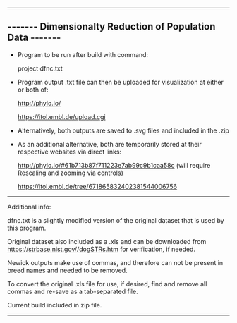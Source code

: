 ----------------------------------------------------------
------- Dimensionalty Reduction of Population Data -------
----------------------------------------------------------

 - Program to be run after build with command:

	project dfnc.txt

 - Program output .txt file can then be uploaded for 
   visualization at either or both of: 

	http://phylo.io/

	https://itol.embl.de/upload.cgi

 - Alternatively, both outputs are saved to .svg files
   and included in the .zip

 - As an additional alternative, both are temporarily
   stored at their respective websites via direct links:

	http://phylo.io/#61b713b87f711223e7ab99c9b1caa58c
	(will require Rescaling and zooming via controls)

	https://itol.embl.de/tree/671865832402381544006756

----------------------------------------------------------

Additional info:

dfnc.txt is a slightly modified version of the original 
dataset that is used by this program.

Original dataset also included as a .xls and can
be downloaded from https://strbase.nist.gov//dogSTRs.htm
for verification, if needed.

Newick outputs make use of commas, and therefore can not
be present in breed names and needed to be removed.

To convert the original .xls file for use, if desired, 
find and remove all commas and re-save as a 
tab-separated file.

Current build included in zip file.

----------------------------------------------------------